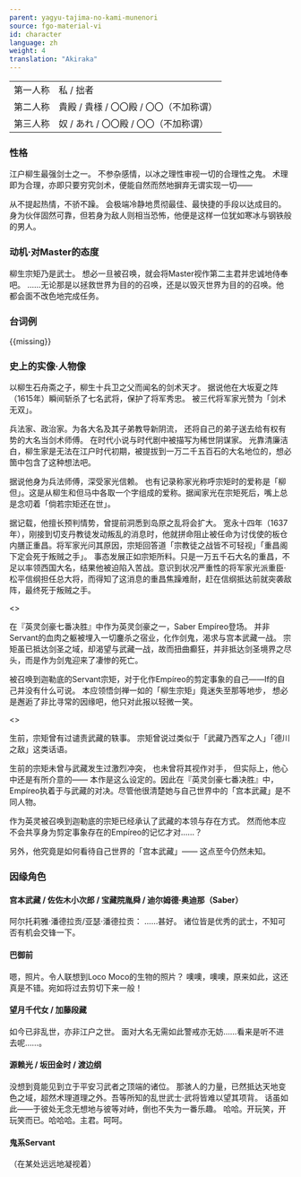 ```yaml
---
parent: yagyu-tajima-no-kami-munenori
source: fgo-material-vi
id: character
language: zh
weight: 4
translation: "Akiraka"
---
```


<table>
  <tr><td>第一人称</td><td>私 / 拙者</td></tr>
  <tr><td>第二人称</td><td>貴殿 / 貴様 / 〇〇殿 / 〇〇（不加称谓）</td></tr>
  <tr><td>第三人称</td><td>奴 / あれ / 〇〇殿 / 〇〇（不加称谓）</td></tr>
</table>

### 性格

江户柳生最强剑士之一。
不参杂感情，以冰之理性审视一切的合理性之鬼。
术理即为合理，亦即只要穷究剑术，便能自然而然地摒弃无谓实现一切——

从不提起热情，不骄不躁。
会极端冷静地贯彻最佳、最快捷的手段以达成目的。身为伙伴固然可靠，但若身为敌人则相当恐怖，他便是这样一位犹如寒冰与钢铁般的男人。

### 动机·对Master的态度

柳生宗矩乃是武士。
想必一旦被召唤，就会将Master视作第二主君并忠诚地侍奉吧。
……无论那是以拯救世界为目的的召唤，还是以毁灭世界为目的的召唤。他都会面不改色地完成任务。

### 台词例

{{missing}}

### 史上的实像·人物像

以柳生石舟斋之子，柳生十兵卫之父而闻名的剑术天才。
据说他在大坂夏之阵（1615年）瞬间斩杀了七名武将，保护了将军秀忠。
被三代将军家光赞为「剑术无双」。

兵法家、政治家。为各大名及其子弟教导新阴流，
还将自己的弟子送去给有权有势的大名当剑术师傅。
在时代小说与时代剧中被描写为稀世阴谋家。
光靠清廉洁白，柳生家是无法在江户时代初期，被提拔到一万二千五百石的大名地位的，想必箇中包含了这种想法吧。

据说他身为兵法师傅，深受家光信赖。
也有记录称家光称呼宗矩时的爱称是「柳但」。这是从柳生和但马中各取一个字组成的爱称。据闻家光在宗矩死后，嘴上总是念叨着「倘若宗矩还在世」。

据记载，他擅长预判情势，曾提前洞悉到岛原之乱将会扩大。
宽永十四年（1637年），刚接到切支丹教徒发动叛乱的消息时，他就拼命阻止被任命为讨伐使的板仓内膳正重昌。将军家光问其原因，宗矩回答道「宗教徒之战皆不可轻视」「重昌阁下定会死于叛贼之手」。
事态发展正如宗矩所料。只是一万五千石大名的重昌，不足以率领西国大名，结果他被迫陷入苦战。意识到状况严重性的将军家光派重臣·松平信纲担任总大将，而得知了这消息的重昌焦躁难耐，赶在信纲抵达前就突袭敌阵，最终死于叛贼之手。

<>

在『英灵剑豪七番决胜』中作为英灵剑豪之一，Saber Empíreo登场。
并非Servant的血肉之躯被埋入一切鏖杀之宿业，化作剑鬼，渴求与宫本武藏一战。
宗矩虽已抵达剑圣之域，却渴望与武藏一战，故而扭曲癫狂，并非抵达剑圣境界之尽头，而是作为剑鬼迎来了凄惨的死亡。

被召唤到迦勒底的Servant宗矩，对于化作Empíreo的剪定事象的自己——If的自己并没有什么可说。
本应领悟剑禅一如的「柳生宗矩」竟迷失至那等地步，
想必是邂逅了非比寻常的因缘吧，他只对此报以轻微一笑。

<>

生前，宗矩曾有过谴责武藏的轶事。
宗矩曾说过类似于「武藏乃西军之人」「德川之敌」这类话语。

生前的宗矩未曾与武藏发生过激烈冲突，
也未曾将其视作对手，
但实际上，他心中还是有所介意的——
本作是这么设定的。因此在『英灵剑豪七番决胜』中，Empíreo执着于与武藏的对决。尽管他很清楚她与自己世界中的「宫本武藏」是不同人物。

作为英灵被召唤到迦勒底的宗矩已经承认了武藏的本领与存在方式。
然而他本应不会共享身为剪定事象存在的Empíreo的记忆才对……？

另外，他究竟是如何看待自己世界的「宫本武藏」——
这点至今仍然未知。

### 因缘角色

#### 宫本武藏 / 佐佐木小次郎 / 宝藏院胤舜 / 迪尔姆德·奥迪那（Saber）

阿尔托莉雅·潘德拉贡/亚瑟·潘德拉贡：
……甚好。
诸位皆是优秀的武士，不知可否有机会交锋一下。

#### 巴御前

嗯，照片。令人联想到Loco Moco的生物的照片？
噢噢，噢噢，原来如此，这还真是不错。宛如将过去剪切下来一般！

#### 望月千代女 / 加藤段藏

如今已非乱世，亦非江户之世。
面对大名无需如此警戒亦无妨……看来是听不进去呢……。

#### 源赖光 / 坂田金时 / 渡边纲

没想到竟能见到立于平安习武者之顶端的诸位。
那骇人的力量，已然抵达天地变色之域，超然术理道理之外。吾等所知的乱世武士·武将皆难以望其项背。
话虽如此——于彼处无念无想地与彼等对峙，倒也不失为一番乐趣。
哈哈。开玩笑，开玩笑而已。哈哈哈。主君。呵呵。

#### 鬼系Servant

（在某处远远地凝视着）
